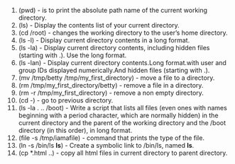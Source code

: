 1. (pwd) - is to print the absolute path name of the current working directory.
2. (ls) - Display the contents list of your current directory.
3. (cd /root) - changes the working directory to the user’s home directory.
4. (ls -l) - Display current directory contents in a long format.
5. (ls -la) - Display current directory contents, including hidden files (starting with .). Use the long format.
6. (ls -lan) - Display current directory contents.Long format.with user and group IDs displayed numerically.And hidden files (starting with .).
7. (mv /tmp/betty /tmp/my_first_directory) - move a file to a directory.
8. (rm /tmp/my_first_directory/betty) - remove a file in a directory.
9. (rm -r /tmp/my_first_directory) - remove a non empty directory.
10. (cd -) - go to previous directory.
11. (ls -la . .. /boot) - Write a script that lists all files (even ones with names beginning with a period character, which are normally hidden) in the current directory and the parent of the working directory and the /boot directory (in this order), in long format.
12. (file -s /tmp/iamafile) - command that prints the type of the file.
13. (ln -s /bin/ls __ls__) - Create a symbolic link to /bin/ls, named __ls__.
14. (cp *.html ..) - copy all html files in current directory to parent directory.
